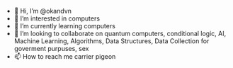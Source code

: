 - 👋 Hi, I’m @okandvn
- 👀 I’m interested in computers
- 🌱 I’m currently learning computers
- 💞️ I’m looking to collaborate on quantum computers, conditional logic, AI, Machine Learning, Algorithms, Data Structures, Data Collection for goverment purpuses, sex
- 📫 How to reach me carrier pigeon

<!---
okandvn/okandvn is a ✨ special ✨ repository because its `README.md` (this file) appears on your GitHub profile.
You can click the Preview link to take a look at your changes.
--->
